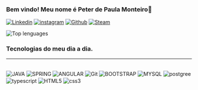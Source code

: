 ### Bem vindo! Meu nome é Peter de Paula Monteiro👋

[![Linkedin](https://img.shields.io/badge/LinkedIn-0077B5?style=for-the-badge&logo=linkedin&logoColor=white)](https://www.linkedin.com/in/peterdepaulamonteiro)
[![instagram](https://img.shields.io/badge/Instagram-E4405F?style=for-the-badge&logo=instagram&logoColor=white)](https://www.instagram.com/peterxmonteiro/)
[![Github](https://img.shields.io/badge/GitHub-100000?style=for-the-badge&logo=github&logoColor=white)](https://github.com/PeterPMonteiro)
[![Steam](https://img.shields.io/badge/Steam-000000?style=for-the-badge&logo=steam&logoColor=white)](https://steamcommunity.com/profiles/76561198183402693)


![Top lenguages ](https://github-readme-stats.vercel.app/api?username=PeterPMonteiro&theme=tokyonight)
### Tecnologias do meu dia a dia.
<hr>
<div style="display: inline_block"><br/>
<img align="center" alt="JAVA" src="https://img.shields.io/badge/Java-ED8B00?style=for-the-badge&logo=java&logoColor=white" />
<img align="center" alt="SPRING" src="https://img.shields.io/badge/Spring-6DB33F?style=for-the-badge&logo=spring&logoColor=white" />
<img align="center" alt="ANGULAR" src="https://img.shields.io/badge/Angular-DD0031?style=for-the-badge&logo=angular&logoColor=white" />
<img align="center" alt="Git" src="https://img.shields.io/badge/GIT-E44C30?style=for-the-badge&logo=git&logoColor=white" />
<img align="center" alt="BOOTSTRAP" src="https://img.shields.io/badge/Bootstrap-563D7C?style=for-the-badge&logo=bootstrap&logoColor=white" />
<img align="center" alt="MYSQL" src="https://img.shields.io/badge/MySQL-00000F?style=for-the-badge&logo=mysql&logoColor=white" />
<img align="center" alt="postgree" src="https://img.shields.io/badge/PostgreSQL-316192?style=for-the-badge&logo=postgresql&logoColor=white" />
<img align="center" alt="typescript" src="https://img.shields.io/badge/TypeScript-007ACC?style=for-the-badge&logo=typescript&logoColor=white" />
<img align="center" alt="HTML5" src="https://img.shields.io/badge/HTML5-E34F26?style=for-the-badge&logo=html5&logoColor=white" />
<img align="center" alt="css3" src="https://img.shields.io/badge/CSS3-1572B6?style=for-the-badge&logo=css3&logoColor=white" />
</div><br/>
